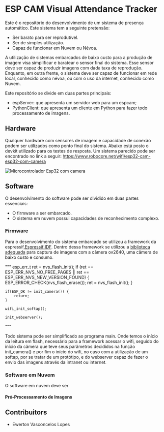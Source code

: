 # ESP CAM Visual Attendance Tracker

Este é o repositório do desenvolvimento de um sistema de presença automático. Este sistema tem a seguinte pretensão:
* Ser barato para ser reprodutível.
* Ser de simples utilização.
* Capaz de funcionar em Nuvem ou Névoa.

A utilização de sistemas embarcados de baixo custo para a produção de imagem visa simplificar e baratear o sensor final do sistema. Esse sensor deve ser capaz de produzir imagens com dada taxa de reprodução. Enquanto, em outra frente, o sistema deve ser capaz de funcionar em rede local, conhecido como névoa, ou com o uso da internet, conhecido como Nuvem.

Este repositório se divide em duas partes principais:
* espServer: que apresenta um servidor web para um espcam;
* PythonClient: que apresenta um cliente em Python para fazer todo processamento de imagens.

## Hardware

Qualquer hardware com sensores de imagem e capacidade de conexão podem ser utilizados como ponto final do sistema. Abaixo está posto o devkit utilizado para os testes de resposta. Um sistema parecido pode ser encontrado no link a seguir: <https://www.robocore.net/wifi/esp32-cam-esp32-com-camera>

![Microcontrolador Esp32 com camera](https://d229kd5ey79jzj.cloudfront.net/1205/images/1205_1_H.png?20230725094432 "Esp cam")

## Software

O desenvolvimento do software pode ser dividido em duas partes essenciais:
* O firmware a ser embarcado.
* O sistema em nuvem possui capacidades de reconhecimento complexo.

### Firmware

Para o desenvolvimento do sistema embarcado se utilizou a framework da espressif,[Espressif IDF](https://github.com/espressif/esp-idf). Dentro dessa framework se utilizou a [biblioteca adequada](https://github.com/espressif/esp32-camera)  para captura de imagens com a câmera ov2640, uma câmera de baixo custo e consumo.


"""
    esp_err_t ret = nvs_flash_init();
    if (ret == ESP_ERR_NVS_NO_FREE_PAGES || ret == ESP_ERR_NVS_NEW_VERSION_FOUND) {
      ESP_ERROR_CHECK(nvs_flash_erase());
      ret = nvs_flash_init();
    }

    if(ESP_OK != init_camera()) {
        return;
    }

    wifi_init_softap();

    init_webserver();
"""

Todo sistema pode ser simplificado ao programa main. Onde temos o início da leitura em flash, necessário para a framework acessar o wifi, seguido do início da câmera que teve seus parâmetros decididos na função init_camera() e por fim o início do wifi, no caso com a utilização de um softap, por se tratar de um protótipo, e do webserver capaz de fazer o envio das imagens através da intranet ou internet.

### Software em Nuvem

O software em nuvem deve ser 

#### Pré-Processamento de Imagens




## Contribuitors

* Ewerton Vasconcelos Lopes 